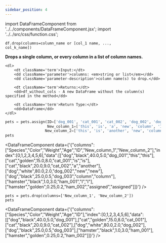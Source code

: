 ```yaml
---
sidebar_position: 4
---
```


import DataFrameComponent from '../../components/DataFrameComponent.jsx';
import '../../src/css/function.css';

<code>df.drop(columns=column_name or [col_1 name, ..., col_k_name])</code>

<div className='base'>
    <p><strong>Drops a single column, or every column in a list of column names.</strong></p>

    <dl>
        <dt className='term'>Input:</dt>
        <dd className='parameter'>columns: <em>string or list</em></dd>
        <dd className='parameter-description'>column name(s) to drop.</dd>

        <dt className='term'>Returns:</dt>
        <dd>df_without_cols - A new DataFrame without the column(s) specified in the method</dd>

        <dt className='term'>Return Type:</dt>
        <dd>DataFrame</dd>
    </dl>
</div>

```python
pets = pets.assign(ID=['dog_001', 'cat_001', 'cat_002', 'dog_002', 'dog_003', 'ham_001', 'ham_002'],
                   New_column_1=['this', 'is', 'a', 'new', 'column', 'I', 'assigned'], 
                  New_column_2=['this', 'is', 'another', 'new', 'column', 'I', 'assigned'])
pets
```

<DataFrameComponent data={'{"columns":["Species","Color","Weight","Age","ID","New_column_1","New_column_2"],"index":[0,1,2,3,4,5,6],"data":[["dog","black",40.0,5.0,"dog_001","this","this"],["cat","golden",15.0,8.0,"cat_001","is","is"],["cat","black",20.0,9.0,"cat_002","a","another"],["dog","white",80.0,2.0,"dog_002","new","new"],["dog","black",25.0,0.5,"dog_003","column","column"],["hamster","black",1.0,3.0,"ham_001","I","I"],["hamster","golden",0.25,0.2,"ham_002","assigned","assigned"]]}'} />

```python3
pets = pets.drop(columns=['New_column_1', 'New_column_2'])
pets
```

<DataFrameComponent data={'{"columns":["Species","Color","Weight","Age","ID"],"index":[0,1,2,3,4,5,6],"data":[["dog","black",40.0,5.0,"dog_001"],["cat","golden",15.0,8.0,"cat_001"],["cat","black",20.0,9.0,"cat_002"],["dog","white",80.0,2.0,"dog_002"],["dog","black",25.0,0.5,"dog_003"],["hamster","black",1.0,3.0,"ham_001"],["hamster","golden",0.25,0.2,"ham_002"]]}'} />